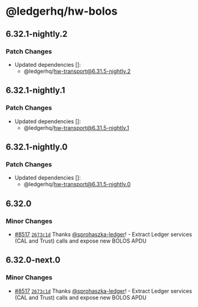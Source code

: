 # @ledgerhq/hw-bolos

## 6.32.1-nightly.2

### Patch Changes

- Updated dependencies []:
  - @ledgerhq/hw-transport@6.31.5-nightly.2

## 6.32.1-nightly.1

### Patch Changes

- Updated dependencies []:
  - @ledgerhq/hw-transport@6.31.5-nightly.1

## 6.32.1-nightly.0

### Patch Changes

- Updated dependencies []:
  - @ledgerhq/hw-transport@6.31.5-nightly.0

## 6.32.0

### Minor Changes

- [#8517](https://github.com/LedgerHQ/ledger-live/pull/8517) [`2673c1d`](https://github.com/LedgerHQ/ledger-live/commit/2673c1d98788fafe7e95bd798be06a6b5e39e1c0) Thanks [@sprohaszka-ledger](https://github.com/sprohaszka-ledger)! - Extract Ledger services (CAL and Trust) calls and expose new BOLOS APDU

## 6.32.0-next.0

### Minor Changes

- [#8517](https://github.com/LedgerHQ/ledger-live/pull/8517) [`2673c1d`](https://github.com/LedgerHQ/ledger-live/commit/2673c1d98788fafe7e95bd798be06a6b5e39e1c0) Thanks [@sprohaszka-ledger](https://github.com/sprohaszka-ledger)! - Extract Ledger services (CAL and Trust) calls and expose new BOLOS APDU
